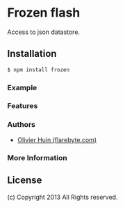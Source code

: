 # Frozen flash

 Access to json datastore.

## Installation

```bash
$ npm install frozen
```

### Example



### Features


### Authors

  - [Olivier Huin (flarebyte.com)](http://github.com/olih)

### More Information


## License 

(c) Copyright 2013 All Rights reserved.  